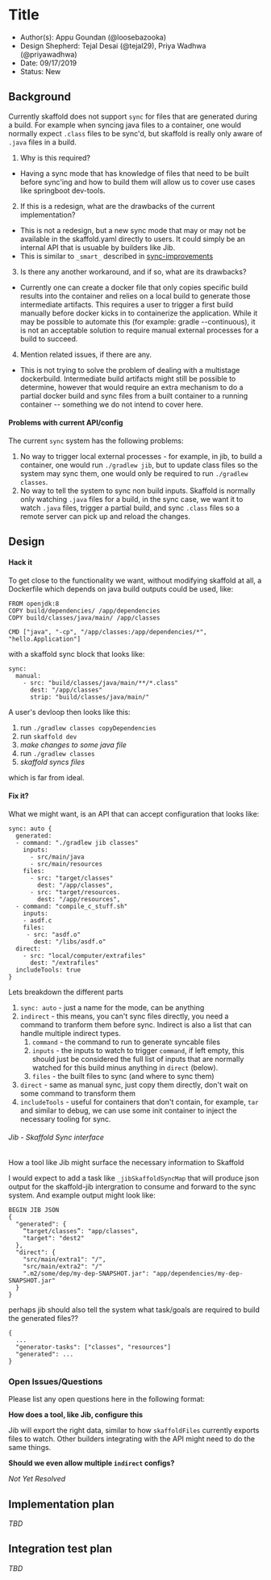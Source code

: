 # Title

* Author(s): Appu Goundan (@loosebazooka)
* Design Shepherd: Tejal Desai (@tejal29), Priya Wadhwa (@priyawadhwa)
* Date: 09/17/2019
* Status: New

## Background

Currently skaffold does not support `sync` for files that are generated
during a build. For example when syncing java files to a container, one
would normally expect `.class` files to be sync'd, but skaffold is
really only aware of `.java` files in a build.

1. Why is this required?
  - Having a sync mode that has knowledge of files that need to be built before
    sync'ing and how to build them will allow us to cover use cases like
    springboot dev-tools.

2. If this is a redesign, what are the drawbacks of the current implementation?
  - This is not a redesign, but a new sync mode that may or may not be available
    in the skaffold.yaml directly to users. It could simply be an internal API
    that is usuable by builders like Jib.
  - This is similar to `_smart_` described in [sync-improvements](sync-improvements.md)

3. Is there any another workaround, and if so, what are its drawbacks?
  - Currently one can create a docker file that only copies specific build
    results into the container and relies on a local build to generate those
    intermediate artifacts. This requires a user to trigger a first build
    manually before docker kicks in to containerize the application. While
    it may be possible to automate this (for example: gradle --continuous), it
    is not an acceptable solution to require manual external processes for
    a build to succeed.

4. Mention related issues, if there are any.
  - This is not trying to solve the problem of dealing with a multistage
    dockerbuild. Intermediate build artifacts might still be possible to
    determine, however that would require an extra mechanism to do a partial
    docker build and sync files from a built container to a running container --
    something we do not intend to cover here.

#### Problems with current API/config
The current `sync` system has the following problems:
1. No way to trigger local external processes - for example, in jib, to build a
   container, one would run `./gradlew jib`, but to update class files so the
   system may sync them, one would only be required to run `./gradlew classes`.
2. No way to tell the system to sync non build inputs. Skaffold is
   normally only watching `.java` files for a build, in the sync case, we want
   it to watch `.java` files, trigger a partial build, and sync `.class` files
   so a remote server can pick up and reload the changes.

## Design

#### Hack it
To get close to the functionality we want, without modifying skaffold at all, a
Dockerfile which depends on java build outputs could be used, like:
```
FROM openjdk:8
COPY build/dependencies/ /app/dependencies
COPY build/classes/java/main/ /app/classes

CMD ["java", "-cp", "/app/classes:/app/dependencies/*", "hello.Application"]
```

with a skaffold sync block that looks like:
```
sync:
  manual:
    - src: "build/classes/java/main/**/*.class"
      dest: "/app/classes"
      strip: "build/classes/java/main/"
```

A user's devloop then looks like this:

1. run `./gradlew classes copyDependencies`
2. run `skaffold dev`
3. *make changes to some java file*
4. run `./gradlew classes`
5. *skaffold syncs files*

which is far from ideal.

#### Fix it?

What we might want, is an API that can accept configuration that looks like:

```
sync: auto {
  generated:
  - command: "./gradlew jib classes"
    inputs:
      - src/main/java
      - src/main/resources
    files:
      - src: "target/classes"
        dest: "/app/classes",
      - src: "target/resources.
        dest: "/app/resources",
  - command: "compile_c_stuff.sh"
    inputs:
    - asdf.c
    files:
     - src: "asdf.o"
       dest: "/libs/asdf.o"
  direct:
    - src: "local/computer/extrafiles"
      dest: "/extrafiles"
  includeTools: true
}
```

Lets breakdown the different parts

1. `sync: auto` - just a name for the mode, can be anything
2. `indirect` - this means, you can't sync files directly, you need a command to
   tranform them before sync. Indirect is also a list that can handle multiple
   indirect types.
     1. `command` - the command to run to generate syncable files
     2. `inputs` - the inputs to watch to trigger `command`, if left empty, this
        should just be considered the full list of inputs that are normally
        watched for this build minus anything in `direct` (below).
     3. `files` - the built files to sync (and where to sync them)
3. `direct` - same as manual sync, just copy them directly, don't wait on some
   command to transform them
4. `includeTools` - useful for containers that don't contain, for example, `tar`
   and similar to debug, we can use some init container to inject the necessary
   tooling for sync.

###### Jib - Skaffold Sync interface

How a tool like Jib might surface the necessary information to Skaffold

I would expect to add a task like `_jibSkaffoldSyncMap` that will produce
json output for the skaffold-jib intergration to consume and forward to the sync
system. And example output might look like:

```
BEGIN JIB JSON
{
  "generated": {
    “target/classes”: "app/classes",
    "target": "dest2"
  },
  "direct": {
    "src/main/extra1": "/",
    "src/main/extra2": "/"
    ".m2/some/dep/my-dep-SNAPSHOT.jar": "app/dependencies/my-dep-SNAPSHOT.jar"
  }
}
```

perhaps jib should also tell the system what task/goals are required to build
the generated files??

```
{
  ...
  "generator-tasks": ["classes", "resources"]
  "generated": ...
}
```


### Open Issues/Questions

Please list any open questions here in the following format:

**How does a tool, like Jib, configure this**

Jib will export the right data, similar to how `skaffoldFiles` currently exports
files to watch. Other builders integrating with the API might need to do the
same things.

**Should we even allow multiple `indirect` configs?**

*Not Yet Resolved*

## Implementation plan

*TBD*

## Integration test plan

*TBD*
